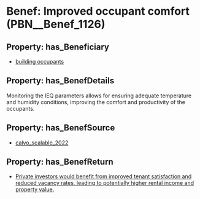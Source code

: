 # Benef: __Improved occupant comfort__ (PBN__Benef_1126)

## Property: has_Beneficiary

* [building occupants](../Stakeholder/PBN__Stakeholder_97)

## Property: has_BenefDetails

Monitoring the IEQ parameters allows for ensuring adequate temperature and humidity conditions, improving the comfort and productivity of the occupants.

## Property: has_BenefSource

* [calvo_scalable_2022](../Article/PBN__Article_234)

## Property: has_BenefReturn

* [Private investors would benefit from improved tenant satisfaction and reduced vacancy rates, leading to potentially higher rental income and property value.](../BenefReturn/PBN__BenefReturn_1257)

